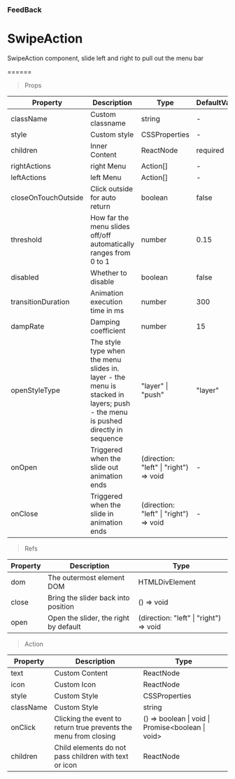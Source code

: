 ### FeedBack

# SwipeAction 

SwipeAction component, slide left and right to pull out the menu bar

======

> Props

|Property|Description|Type|DefaultValue|
|----------|-------------|------|------|
|className|Custom classname|string|-|
|style|Custom style|CSSProperties|-|
|children|Inner Content|ReactNode|required|
|rightActions|right Menu|Action\[\]|-|
|leftActions|left Menu|Action\[\]|-|
|closeOnTouchOutside|Click outside for auto return|boolean|false|
|threshold|How far the menu slides off/off automatically ranges from 0 to 1|number|0.15|
|disabled|Whether to disable|boolean|false|
|transitionDuration|Animation execution time in ms|number|300|
|dampRate|Damping coefficient|number|15|
|openStyleType|The style type when the menu slides in\. layer \- the menu is stacked in layers; push \- the menu is pushed directly in sequence|"layer" \| "push"|"layer"|
|onOpen|Triggered when the slide out animation ends|(direction: "left" \| "right") =\> void|-|
|onClose|Triggered when the slide in animation ends|(direction: "left" \| "right") =\> void|-|

> Refs

|Property|Description|Type|
|----------|-------------|------|
|dom|The outermost element DOM|HTMLDivElement|
|close|Bring the slider back into position|() =\> void|
|open|Open the slider, the right by default|(direction: "left" \| "right") =\> void|

> Action

|Property|Description|Type|
|----------|-------------|------|
|text|Custom Content|ReactNode|
|icon|Custom Icon|ReactNode|
|style|Custom Style|CSSProperties|
|className|Custom Style|string|
|onClick|Clicking the event to return true prevents the menu from closing|() =\> boolean \| void \| Promise\<boolean \| void\>|
|children|Child elements do not pass children with text or icon|ReactNode|
